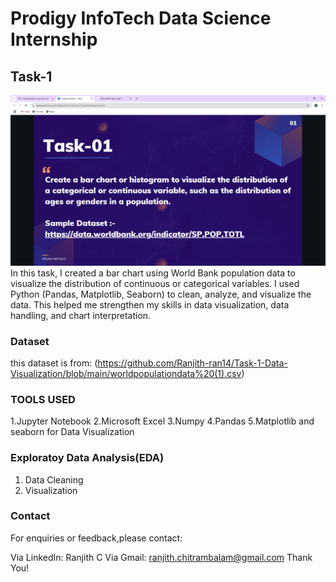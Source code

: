 # Prodigy InfoTech Data Science Internship
## Task-1
![Task 1](task1.PNG)
In this task, I created a bar chart using World Bank population data to visualize the distribution of continuous or categorical variables. I used Python (Pandas, Matplotlib, Seaborn) to clean, analyze, and visualize the data. This helped me strengthen my skills in data visualization, data handling, and chart interpretation.

### Dataset
this dataset is from: (https://github.com/Ranjith-ran14/Task-1-Data-Visualization/blob/main/worldpopulationdata%20(1).csv)
### TOOLS USED
1.Jupyter Notebook 2.Microsoft Excel 3.Numpy 4.Pandas 5.Matplotlib and seaborn for Data Visualization

### Exploratoy Data Analysis(EDA)
1. Data Cleaning
2. Visualization
### Contact
For enquiries or feedback,please contact:

Via LinkedIn: Ranjith C Via Gmail: ranjith.chitrambalam@gmail.com
Thank You!

